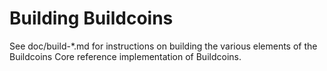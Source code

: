Building Buildcoins
================

See doc/build-*.md for instructions on building the various
elements of the Buildcoins Core reference implementation of Buildcoins.
